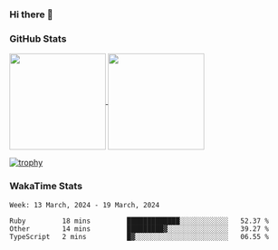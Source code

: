 ### Hi there 👋

### GitHub Stats

<a href="https://github.com/anuraghazra/github-readme-stats">
  <img align="center" height="170px" src="https://github-readme-stats.vercel.app/api/top-langs/?username=tksfjt1024&layout=compact&count_private=true&show_icons=true&show_icons=true&theme=graywhite" />
</a>
<a href="https://github.com/anuraghazra/github-readme-stats">
  <img align="center" height="170px" src="https://github-readme-stats.vercel.app/api?username=tksfjt1024&count_private=true&show_icons=true&show_icons=true&theme=graywhite" />
</a>

[![trophy](https://github-profile-trophy.vercel.app/?username=tksfjt1024)](https://github.com/ryo-ma/github-profile-trophy)

### WakaTime Stats

<!--START_SECTION:waka-->
```text
Week: 13 March, 2024 - 19 March, 2024

Ruby         18 mins         █████████████░░░░░░░░░░░░   52.37 % 
Other        14 mins         █████████▓░░░░░░░░░░░░░░░   39.27 % 
TypeScript   2 mins          █▓░░░░░░░░░░░░░░░░░░░░░░░   06.55 % 
```
<!--END_SECTION:waka-->
